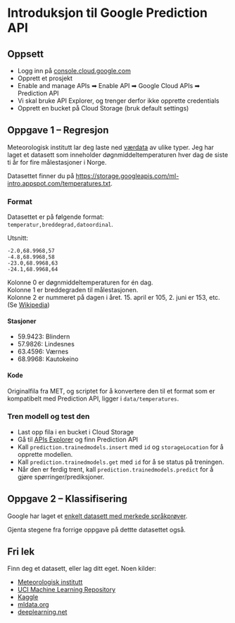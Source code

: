 # Introduksjon til Google Prediction API

## Oppsett

- Logg inn på [console.cloud.google.com](http://console.cloud.google.com)
- Opprett et prosjekt
- Enable and manage APIs ➡ Enable API ➡ Google Cloud APIs ➡ Prediction API
- Vi skal bruke API Explorer, og trenger derfor ikke opprette credentials
- Opprett en bucket på Cloud Storage (bruk default settings)

## Oppgave 1 – Regresjon

Meteorologisk institutt lar deg laste ned [værdata](eklima.met.no) av ulike typer. Jeg har laget et datasett som inneholder døgnmiddeltemperaturen hver dag de siste ti år for fire målestasjoner i Norge.

Datasettet finner du på https://storage.googleapis.com/ml-intro.appspot.com/temperatures.txt.

### Format
Datasettet er på følgende format:  
`temperatur,breddegrad,datoordinal`.

Utsnitt:

```
-2.0,68.9968,57
-4.8,68.9968,58
-23.0,68.9968,63
-24.1,68.9968,64
```
Kolonne 0 er døgnmiddeltemperaturen for én dag.  
Kolonne 1 er breddegraden til målestasjonen.  
Kolonne 2 er nummeret på dagen i året. 15. april er 105, 2. juni er 153, etc. (Se [Wikipedia](https://en.wikipedia.org/wiki/Ordinal_date#Table))

#### Stasjoner
- 59.9423: Blindern
- 57.9826: Lindesnes
- 63.4596: Værnes
- 68.9968: Kautokeino

#### Kode
Originalfila fra MET, og scriptet for å konvertere den til et format som er kompatibelt med Prediction API, ligger i `data/temperatures`.

### Tren modell og test den

- Last opp fila i en bucket i Cloud Storage
- Gå til [APIs Explorer](https://developers.google.com/apis-explorer/) og finn Prediction API
- Kall `prediction.trainedmodels.insert` med `id` og `storageLocation` for å opprette modellen.
- Kall `prediction.trainedmodels.get` med `id` for å se status på treningen.
- Når den er ferdig trent, kall `prediction.trainedmodels.predict` for å gjøre spørringer/prediksjoner.

## Oppgave 2 – Klassifisering

Google har laget et [enkelt datasett med merkede språkprøver](https://cloud.google.com/prediction/docs/language_id.txt).

Gjenta stegene fra forrige oppgave på dettte datasettet også.

## Fri lek

Finn deg et datasett, eller lag ditt eget. Noen kilder:

- [Meteorologisk institutt](eklima.met.no)
- [UCI Machine Learning Repository](http://archive.ics.uci.edu/ml/)
- [Kaggle](https://www.kaggle.com)
- [mldata.org](http://mldata.org/repository/data/)
- [deeplearning.net](http://deeplearning.net/datasets/)
